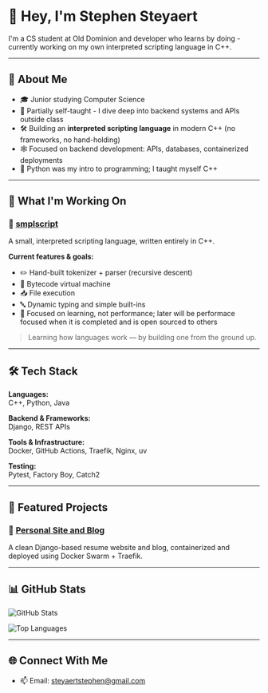# 👋 Hey, I'm Stephen Steyaert

I'm a CS student at Old Dominion and developer who learns by doing - currently working on my own interpreted scripting language in C++.

---

## 🧠 About Me

- :mortar_board: Junior studying Computer Science  
- 🧱 Partially self-taught - I dive deep into backend systems and APIs outside class  
- 🛠 Building an **interpreted scripting language** in modern C++ (no frameworks, no hand-holding)  
- 🕸️ Focused on backend development: APIs, databases, containerized deployments  
- :snake: Python was my intro to programming; I taught myself C++  

---

## :test_tube: What I'm Working On

### :construction: [smplscript](https://github.com/Stephen-A-Steyaert/smplscript)

A small, interpreted scripting language, written entirely in C++.

**Current features & goals:**  
- :pencil2: Hand-built tokenizer + parser (recursive descent)  
- :repeat: Bytecode virtual machine  
- :inbox_tray: File execution
- :abc: Dynamic typing and simple built-ins
- :test_tube: Focused on learning, not performance; later will be performace focused when it is completed and is open sourced to others

> Learning how languages work — by building one from the ground up.

---

## 🛠 Tech Stack

**Languages:**  
C++, Python, Java

**Backend & Frameworks:**  
Django, REST APIs

**Tools & Infrastructure:**  
Docker, GitHub Actions, Traefik, Nginx, uv

**Testing:**  
Pytest, Factory Boy, Catch2

---

## :file_folder: Featured Projects

### :construction: [Personal Site and Blog](https://github.com/Stephen-A-Steyaert/personal-site)  
A clean Django-based resume website and blog, containerized and deployed using Docker Swarm + Traefik.  
<!-- 📎 Live at: [resume.helloworld.xyz](https://resume.helloworld.xyz) -->

---

## :bar_chart: GitHub Stats

![GitHub Stats](https://github-readme-stats.vercel.app/api?username=Stephen-A-Steyaert&show_icons=true&theme=radical)

![Top Languages](https://github-readme-stats.vercel.app/api/top-langs/?username=Stephen-A-Steyaert&layout=compact&theme=radical)

---

## :globe_with_meridians: Connect With Me

<!-- - 🧠 [Website](https://resume.helloworld.xyz) -->
<!-- - 💼 [LinkedIn](https://linkedin.com/in/stevesteyaert) -->
- :mailbox: Email: steyaertstephen@gmail.com
